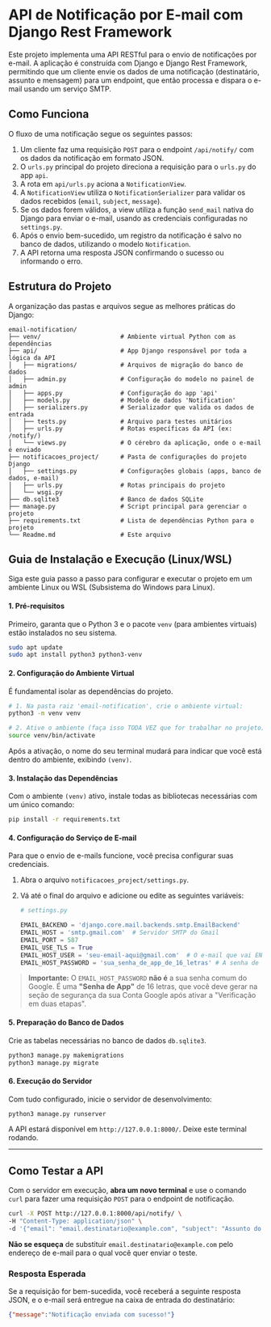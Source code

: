 
# API de Notificação por E-mail com Django Rest Framework

Este projeto implementa uma API RESTful para o envio de notificações por e-mail. A aplicação é construída com Django e Django Rest Framework, permitindo que um cliente envie os dados de uma notificação (destinatário, assunto e mensagem) para um endpoint, que então processa e dispara o e-mail usando um serviço SMTP.

## Como Funciona

O fluxo de uma notificação segue os seguintes passos:

1.  Um cliente faz uma requisição `POST` para o endpoint `/api/notify/` com os dados da notificação em formato JSON.
2.  O `urls.py` principal do projeto direciona a requisição para o `urls.py` do app `api`.
3.  A rota em `api/urls.py` aciona a `NotificationView`.
4.  A `NotificationView` utiliza o `NotificationSerializer` para validar os dados recebidos (`email`, `subject`, `message`).
5.  Se os dados forem válidos, a view utiliza a função `send_mail` nativa do Django para enviar o e-mail, usando as credenciais configuradas no `settings.py`.
6.  Após o envio bem-sucedido, um registro da notificação é salvo no banco de dados, utilizando o modelo `Notification`.
7.  A API retorna uma resposta JSON confirmando o sucesso ou informando o erro.

## Estrutura do Projeto

A organização das pastas e arquivos segue as melhores práticas do Django:

```
email-notification/
├── venv/                      # Ambiente virtual Python com as dependências
├── api/                       # App Django responsável por toda a lógica da API
│   ├── migrations/            # Arquivos de migração do banco de dados
│   ├── admin.py               # Configuração do modelo no painel de admin
│   ├── apps.py                # Configuração do app 'api'
│   ├── models.py              # Modelo de dados 'Notification'
│   ├── serializers.py         # Serializador que valida os dados de entrada
│   ├── tests.py               # Arquivo para testes unitários
│   ├── urls.py                # Rotas específicas da API (ex: /notify/)
│   └── views.py               # O cérebro da aplicação, onde o e-mail é enviado
├── notificacoes_project/      # Pasta de configurações do projeto Django
│   ├── settings.py            # Configurações globais (apps, banco de dados, e-mail)
│   ├── urls.py                # Rotas principais do projeto
│   └── wsgi.py
├── db.sqlite3                 # Banco de dados SQLite
├── manage.py                  # Script principal para gerenciar o projeto
├── requirements.txt           # Lista de dependências Python para o projeto
└── Readme.md                  # Este arquivo
```

## Guia de Instalação e Execução (Linux/WSL)

Siga este guia passo a passo para configurar e executar o projeto em um ambiente Linux ou WSL (Subsistema do Windows para Linux).

#### 1\. Pré-requisitos

Primeiro, garanta que o Python 3 e o pacote `venv` (para ambientes virtuais) estão instalados no seu sistema.

```sh
sudo apt update
sudo apt install python3 python3-venv
```

#### 2\. Configuração do Ambiente Virtual

É fundamental isolar as dependências do projeto.

```sh
# 1. Na pasta raiz 'email-notification', crie o ambiente virtual:
python3 -m venv venv

# 2. Ative o ambiente (faça isso TODA VEZ que for trabalhar no projeto):
source venv/bin/activate
```

Após a ativação, o nome do seu terminal mudará para indicar que você está dentro do ambiente, exibindo `(venv)`.

#### 3\. Instalação das Dependências

Com o ambiente `(venv)` ativo, instale todas as bibliotecas necessárias com um único comando:

```sh
pip install -r requirements.txt
```

#### 4\. Configuração do Serviço de E-mail

Para que o envio de e-mails funcione, você precisa configurar suas credenciais.

1.  Abra o arquivo `notificacoes_project/settings.py`.

2.  Vá até o final do arquivo e adicione ou edite as seguintes variáveis:

    ```python
    # settings.py

    EMAIL_BACKEND = 'django.core.mail.backends.smtp.EmailBackend'
    EMAIL_HOST = 'smtp.gmail.com'  # Servidor SMTP do Gmail
    EMAIL_PORT = 587
    EMAIL_USE_TLS = True
    EMAIL_HOST_USER = 'seu-email-aqui@gmail.com'  # O e-mail que vai ENVIAR a notificação
    EMAIL_HOST_PASSWORD = 'sua_senha_de_app_de_16_letras' # A senha de app gerada no Google
    ```

> **Importante:** O `EMAIL_HOST_PASSWORD` **não é** a sua senha comum do Google. É uma **"Senha de App"** de 16 letras, que você deve gerar na seção de segurança da sua Conta Google após ativar a "Verificação em duas etapas".

#### 5\. Preparação do Banco de Dados

Crie as tabelas necessárias no banco de dados `db.sqlite3`.

```sh
python3 manage.py makemigrations
python3 manage.py migrate
```

#### 6\. Execução do Servidor

Com tudo configurado, inicie o servidor de desenvolvimento:

```sh
python3 manage.py runserver
```

A API estará disponível em `http://127.0.0.1:8000/`. Deixe este terminal rodando.

-----

## Como Testar a API

Com o servidor em execução, **abra um novo terminal** e use o comando `curl` para fazer uma requisição `POST` para o endpoint de notificação.

```sh
curl -X POST http://127.0.0.1:8000/api/notify/ \
-H "Content-Type: application/json" \
-d '{"email": "email.destinatario@example.com", "subject": "Assunto do Teste", "message": "Esta é uma mensagem de teste da API."}'
```

**Não se esqueça** de substituir `email.destinatario@example.com` pelo endereço de e-mail para o qual você quer enviar o teste.

### Resposta Esperada

Se a requisição for bem-sucedida, você receberá a seguinte resposta JSON, e o e-mail será entregue na caixa de entrada do destinatário:

```json
{"message":"Notificação enviada com sucesso!"}
```